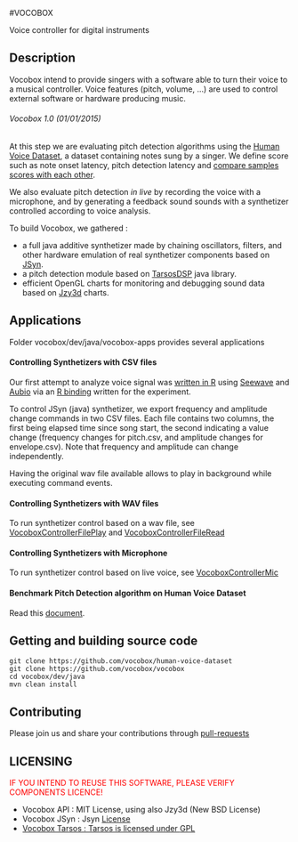 #VOCOBOX

Voice controller for digital instruments

<script src="doc/scripts/mermaid.full.min.js"></script>

## Description

Vocobox intend to provide singers with a software able to turn their voice to a musical controller. Voice features (pitch, volume, ...) are used to control external software or hardware producing music.

###### Vocobox 1.0 (01/01/2015)

At this step we are evaluating pitch detection algorithms using the <a href="https://github.com/vocobox/human-voice-dataset">Human Voice Dataset</a>, a dataset containing notes sung by a singer. We define score such as note onset latency, pitch detection latency and <a href="https://github.com/vocobox/vocobox/blob/master/Benchmark.md">compare samples scores with each other</a>.

We also evaluate pitch detection <i>in live</i> by recording the voice with a microphone, and by generating a feedback sound sounds with a synthetizer controlled according to voice analysis.

To build Vocobox, we gathered :
* a full java additive synthetizer made by chaining oscillators, filters, and other hardware emulation of real synthetizer components based on <a href="http://www.softsynth.com/jsyn/">JSyn</a>.
* a pitch detection module based on <a href="https://github.com/JorenSix/TarsosDSP">TarsosDSP</a> java library.
* efficient OpenGL charts for monitoring and debugging sound data based on <a href="http://www.jzy3d.org/">Jzy3d</a> charts.




## Applications

Folder vocobox/dev/java/vocobox-apps provides several applications

#### Controlling Synthetizers with CSV files

Our first attempt to analyze voice signal was <a href="https://github.com/vocobox/vocobox/blob/master/dev/r">written in R</a> using <a href="http://rug.mnhn.fr/seewave/">Seewave</a> and <a href="http://aubio.org/">Aubio</a> via an <a href="https://github.com/vocobox/aubio-r/">R binding</a> written for the experiment.

To control JSyn (java) synthetizer, we export frequency and amplitude change commands in two CSV files. Each file contains two columns, the first being elapsed time since song start, the second indicating a value change (frequency changes for pitch.csv, and amplitude changes for envelope.csv). Note that frequency and amplitude can change independently.

Having the original wav file available allows to play in background while executing command events.

#### Controlling Synthetizers with WAV files

To run synthetizer control based on a wav file, see <a href="https://github.com/vocobox/vocobox/blob/master/dev/java/vocobox-apps/src/main/java/org/vocobox/apps/wav2synth/VocoboxControllerFilePlay.java">VocoboxControllerFilePlay</a> and <a href="https://github.com/vocobox/vocobox/blob/master/dev/java/vocobox-apps/src/main/java/org/vocobox/apps/wav2synth/VocoboxControllerFileRead.java">VocoboxControllerFileRead</a>


#### Controlling Synthetizers with Microphone

To run synthetizer control based on live voice, see <a href="https://github.com/vocobox/vocobox/blob/master/dev/java/vocobox-apps/src/main/java/org/vocobox/apps/mic2synth/VocoboxControllerMic.java">VocoboxControllerMic</a>

#### Benchmark Pitch Detection algorithm on Human Voice Dataset

Read this <a href="Benchmark.md">document</a>.


## Getting and building source code

```
git clone https://github.com/vocobox/human-voice-dataset
git clone https://github.com/vocobox/vocobox
cd vocobox/dev/java
mvn clean install
```

## Contributing
Please join us and share your contributions through <a href="https://help.github.com/articles/using-pull-requests/">pull-requests</a>


## LICENSING
<span style="color:red;">
IF YOU INTEND TO REUSE THIS SOFTWARE, PLEASE VERIFY COMPONENTS LICENCE!
</span>


* Vocobox API : MIT License, using also Jzy3d (New BSD License)
* Vocobox JSyn : Jsyn <a href="http://www.softsynth.com/jsyn/developers/">License</href>
* Vocobox Tarsos : Tarsos is licensed under <a href="https://github.com/JorenSix/TarsosDSP/blob/master/license.txt">GPL</a>
